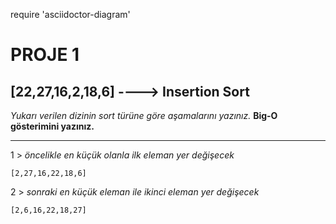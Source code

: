 require 'asciidoctor-diagram'
# PROJE 1
## [22,27,16,2,18,6] ----> **Insertion Sort**
_Yukarı verilen dizinin sort türüne göre aşamalarını yazınız._
**Big-O gösterimini yazınız.**

---
1 > _öncelikle en küçük olanla ilk eleman yer değişecek_
```
[2,27,16,22,18,6]  
```

2 > _sonraki en küçük eleman ile ikinci eleman yer değişecek_
```
[2,6,16,22,18,27]
```
